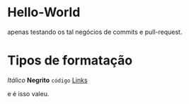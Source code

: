 # Hello-World
apenas testando os tal negócios de commits e pull-request.

# Tipos de formatação
*Itálico*
**Negrito**
`código`
[Links](github.com/DanieldeSousaAlmeida)

e é isso valeu.
